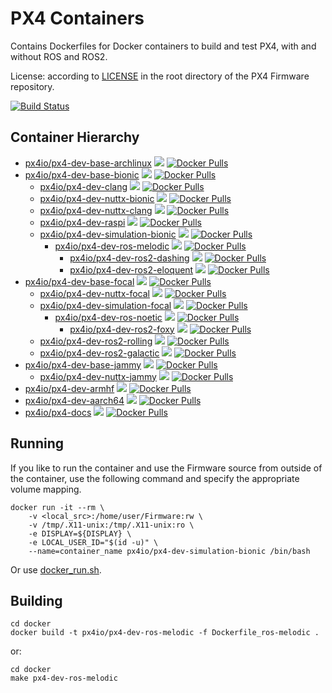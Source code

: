# PX4 Containers

Contains Dockerfiles for Docker containers to build and test PX4, with and without ROS and ROS2.

License: according to [LICENSE](https://github.com/PX4/Firmware/blob/master/LICENSE) in the root directory of the PX4 Firmware repository.

[![Build Status](https://github.com/PX4/containers/workflows/Build%20Docker%20images/badge.svg)](https://github.com/PX4/containers/actions)


## Container Hierarchy

- [px4io/px4-dev-base-archlinux](https://hub.docker.com/r/px4io/px4-dev-base-archlinux) [![](https://images.microbadger.com/badges/image/px4io/px4-dev-base-archlinux.svg)](http://microbadger.com/images/px4io/px4-dev-base-archlinux) [![Docker Pulls](https://img.shields.io/docker/pulls/px4io/px4-dev-base-archlinux.svg)](https://hub.docker.com/r/px4io/px4-dev-base-archlinux)
- [px4io/px4-dev-base-bionic](https://hub.docker.com/r/px4io/px4-dev-base-bionic) [![](https://images.microbadger.com/badges/image/px4io/px4-dev-base-bionic.svg)](http://microbadger.com/images/px4io/px4-dev-base-bionic) [![Docker Pulls](https://img.shields.io/docker/pulls/px4io/px4-dev-base-bionic.svg)](https://hub.docker.com/r/px4io/px4-dev-base-bionic)
    - [px4io/px4-dev-clang](https://hub.docker.com/r/px4io/px4-dev-clang) [![](https://images.microbadger.com/badges/image/px4io/px4-dev-clang.svg)](http://microbadger.com/images/px4io/px4-dev-clang) [![Docker Pulls](https://img.shields.io/docker/pulls/px4io/px4-dev-clang.svg)](https://hub.docker.com/r/px4io/px4-dev-clang)
    - [px4io/px4-dev-nuttx-bionic](https://hub.docker.com/r/px4io/px4-dev-nuttx-bionic) [![](https://images.microbadger.com/badges/image/px4io/px4-dev-nuttx-bionic.svg)](http://microbadger.com/images/px4io/px4-dev-nuttx-bionic) [![Docker Pulls](https://img.shields.io/docker/pulls/px4io/px4-dev-nuttx-bionic.svg)](https://hub.docker.com/r/px4io/px4-dev-nuttx-bionic)
    - [px4io/px4-dev-nuttx-clang](https://hub.docker.com/r/px4io/px4-dev-nuttx-clang) [![](https://images.microbadger.com/badges/image/px4io/px4-dev-nuttx-clang.svg)](http://microbadger.com/images/px4io/px4-dev-nuttx-clang) [![Docker Pulls](https://img.shields.io/docker/pulls/px4io/px4-dev-nuttx-clang.svg)](https://hub.docker.com/r/px4io/px4-dev-nuttx-clang)
    - [px4io/px4-dev-raspi](https://hub.docker.com/r/px4io/px4-dev-raspi) [![](https://images.microbadger.com/badges/image/px4io/px4-dev-raspi.svg)](http://microbadger.com/images/px4io/px4-dev-raspi) [![Docker Pulls](https://img.shields.io/docker/pulls/px4io/px4-dev-raspi.svg)](https://hub.docker.com/r/px4io/px4-dev-raspi)
    - [px4io/px4-dev-simulation-bionic](https://hub.docker.com/r/px4io/px4-dev-simulation-bionic) [![](https://images.microbadger.com/badges/image/px4io/px4-dev-simulation-bionic.svg)](http://microbadger.com/images/px4io/px4-dev-simulation-bionic) [![Docker Pulls](https://img.shields.io/docker/pulls/px4io/px4-dev-simulation-bionic.svg)](https://hub.docker.com/r/px4io/px4-dev-simulation-bionic)
        - [px4io/px4-dev-ros-melodic](https://hub.docker.com/r/px4io/px4-dev-ros-melodic) [![](https://images.microbadger.com/badges/image/px4io/px4-dev-ros-melodic.svg)](http://microbadger.com/images/px4io/px4-dev-ros-melodic) [![Docker Pulls](https://img.shields.io/docker/pulls/px4io/px4-dev-ros-melodic.svg)](https://hub.docker.com/r/px4io/px4-dev-ros-melodic)
            - [px4io/px4-dev-ros2-dashing](https://hub.docker.com/r/px4io/px4-dev-ros2-dashing) [![](https://images.microbadger.com/badges/image/px4io/px4-dev-ros2-dashing.svg)](http://microbadger.com/images/px4io/px4-dev-ros2-dashing) [![Docker Pulls](https://img.shields.io/docker/pulls/px4io/px4-dev-ros2-dashing.svg)](https://hub.docker.com/r/px4io/px4-dev-ros2-dashing)
            - [px4io/px4-dev-ros2-eloquent](https://hub.docker.com/r/px4io/px4-dev-ros2-eloquent) [![](https://images.microbadger.com/badges/image/px4io/px4-dev-ros2-eloquent.svg)](http://microbadger.com/images/px4io/px4-dev-ros2-eloquent) [![Docker Pulls](https://img.shields.io/docker/pulls/px4io/px4-dev-ros2-eloquent.svg)](https://hub.docker.com/r/px4io/px4-dev-ros2-eloquent)
- [px4io/px4-dev-base-focal](https://hub.docker.com/r/px4io/px4-dev-base-focal) [![](https://images.microbadger.com/badges/image/px4io/px4-dev-base-focal.svg)](http://microbadger.com/images/px4io/px4-dev-base-focal) [![Docker Pulls](https://img.shields.io/docker/pulls/px4io/px4-dev-base-focal.svg)](https://hub.docker.com/r/px4io/px4-dev-base-focal)
    - [px4io/px4-dev-nuttx-focal](https://hub.docker.com/r/px4io/px4-dev-nuttx-focal) [![](https://images.microbadger.com/badges/image/px4io/px4-dev-nuttx-focal.svg)](http://microbadger.com/images/px4io/px4-dev-nuttx-focal) [![Docker Pulls](https://img.shields.io/docker/pulls/px4io/px4-dev-nuttx-focal.svg)](https://hub.docker.com/r/px4io/px4-dev-nuttx-focal)
    - [px4io/px4-dev-simulation-focal](https://hub.docker.com/r/px4io/px4-dev-simulation-focal) [![](https://images.microbadger.com/badges/image/px4io/px4-dev-simulation-focal.svg)](http://microbadger.com/images/px4io/px4-dev-simulation-focal) [![Docker Pulls](https://img.shields.io/docker/pulls/px4io/px4-dev-simulation-focal.svg)](https://hub.docker.com/r/px4io/px4-dev-simulation-focal)
        - [px4io/px4-dev-ros-noetic](https://hub.docker.com/r/px4io/px4-dev-ros-noetic) [![](https://images.microbadger.com/badges/image/px4io/px4-dev-ros-noetic.svg)](http://microbadger.com/images/px4io/px4-dev-ros-noetic) [![Docker Pulls](https://img.shields.io/docker/pulls/px4io/px4-dev-ros-noetic.svg)](https://hub.docker.com/r/px4io/px4-dev-ros-noetic)
            - [px4io/px4-dev-ros2-foxy](https://hub.docker.com/r/px4io/px4-dev-ros2-foxy) [![](https://images.microbadger.com/badges/image/px4io/px4-dev-ros2-foxy.svg)](http://microbadger.com/images/px4io/px4-dev-ros2-foxy) [![Docker Pulls](https://img.shields.io/docker/pulls/px4io/px4-dev-ros2-foxy.svg)](https://hub.docker.com/r/px4io/px4-dev-ros2-foxy)
    - [px4io/px4-dev-ros2-rolling](https://hub.docker.com/r/px4io/px4-dev-ros2-rolling) [![](https://images.microbadger.com/badges/image/px4io/px4-dev-ros2-rolling.svg)](http://microbadger.com/images/px4io/px4-dev-ros2-rolling) [![Docker Pulls](https://img.shields.io/docker/pulls/px4io/px4-dev-ros2-rolling.svg)](https://hub.docker.com/r/px4io/px4-dev-ros2-rolling)
    - [px4io/px4-dev-ros2-galactic](https://hub.docker.com/r/px4io/px4-dev-ros2-galactic) [![](https://images.microbadger.com/badges/image/px4io/px4-dev-ros2-galactic.svg)](http://microbadger.com/images/px4io/px4-dev-ros2-galactic) [![Docker Pulls](https://img.shields.io/docker/pulls/px4io/px4-dev-ros2-galactic.svg)](https://hub.docker.com/r/px4io/px4-dev-ros2-galactic)
- [px4io/px4-dev-base-jammy](https://hub.docker.com/r/px4io/px4-dev-base-jammy) [![](https://images.microbadger.com/badges/image/px4io/px4-dev-base-jammy.svg)](http://microbadger.com/images/px4io/px4-dev-base-jammy) [![Docker Pulls](https://img.shields.io/docker/pulls/px4io/px4-dev-base-jammy.svg)](https://hub.docker.com/r/px4io/px4-dev-base-jammy)
    - [px4io/px4-dev-nuttx-jammy](https://hub.docker.com/r/px4io/px4-dev-nuttx-jammy) [![](https://images.microbadger.com/badges/image/px4io/px4-dev-nuttx-jammy.svg)](http://microbadger.com/images/px4io/px4-dev-nuttx-jammy) [![Docker Pulls](https://img.shields.io/docker/pulls/px4io/px4-dev-nuttx-jammy.svg)](https://hub.docker.com/r/px4io/px4-dev-nuttx-jammy)
- [px4io/px4-dev-armhf](https://hub.docker.com/r/px4io/px4-dev-armhf) [![](https://images.microbadger.com/badges/image/px4io/px4-dev-armhf.svg)](http://microbadger.com/images/px4io/px4-dev-armhf) [![Docker Pulls](https://img.shields.io/docker/pulls/px4io/px4-dev-armhf.svg)](https://hub.docker.com/r/px4io/px4-dev-armhf)
- [px4io/px4-dev-aarch64](https://hub.docker.com/r/px4io/px4-dev-aarch64) [![](https://images.microbadger.com/badges/image/px4io/px4-dev-aarch64.svg)](http://microbadger.com/images/px4io/px4-dev-aarch64) [![Docker Pulls](https://img.shields.io/docker/pulls/px4io/px4-dev-aarch64.svg)](https://hub.docker.com/r/px4io/px4-dev-aarch64)
- [px4io/px4-docs](https://hub.docker.com/r/px4io/px4-docs) [![](https://images.microbadger.com/badges/image/px4io/px4-docs.svg)](http://microbadger.com/images/px4io/px4-docs) [![Docker Pulls](https://img.shields.io/docker/pulls/px4io/px4-docs.svg)](https://hub.docker.com/r/px4io/px4-docs)


## Running

If you like to run the container and use the Firmware source from outside of the container, use the following command and specify the appropriate volume mapping.

```
docker run -it --rm \
    -v <local_src>:/home/user/Firmware:rw \
    -v /tmp/.X11-unix:/tmp/.X11-unix:ro \
    -e DISPLAY=${DISPLAY} \
    -e LOCAL_USER_ID="$(id -u)" \
    --name=container_name px4io/px4-dev-simulation-bionic /bin/bash
```

Or use [docker_run.sh](https://github.com/PX4/Firmware/blob/master/Tools/docker_run.sh).

## Building

```
cd docker
docker build -t px4io/px4-dev-ros-melodic -f Dockerfile_ros-melodic .
```

or:

```
cd docker
make px4-dev-ros-melodic
```
